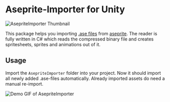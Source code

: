 # Aseprite-Importer for Unity
![AsepriteImporter Thumbnail](https://raw.githubusercontent.com/martinhodler/unity-aseprite-importer/master/Media/AsepriteImporterUnity.png)

This package helps you importing [.ase files](https://github.com/aseprite/aseprite/blob/master/docs/ase-file-specs.md) from [aseprite](https://www.aseprite.org/). The reader is fully written in C# which reads the compressed binary file and creates spritesheets, sprites and animations out of it.

## Usage
Import the ```AsepriteImporter``` folder into your project. Now it should import all newly added .ase-files automatically. Already imported assets do need a manual re-import.

![Demo GIF of AsepriteImporter](https://raw.githubusercontent.com/martinhodler/unity-aseprite-importer/master/Media/aseprite-importer-demo.gif)
